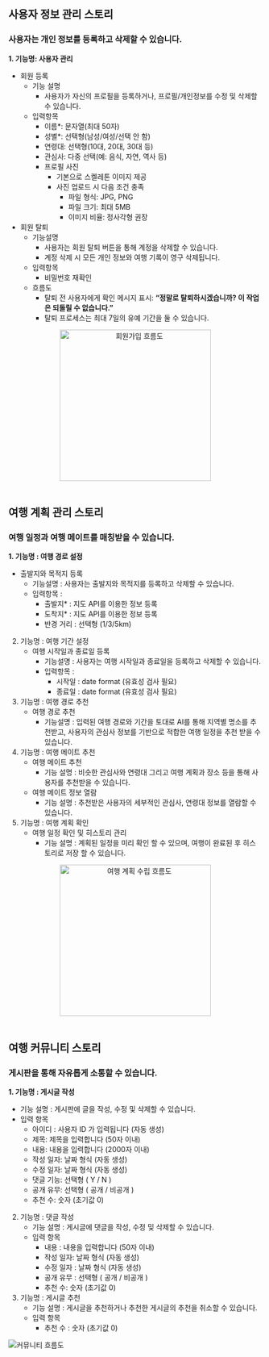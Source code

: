 ## 사용자 정보 관리 스토리

### 사용자는 개인 정보를 등록하고 삭제할 수 있습니다.

**1. 기능명: 사용자 관리**

- 회원 등록
  - 기능 설명
    - 사용자가 자신의 프로필을 등록하거나, 프로필/개인정보를 수정 및 삭제할 수 있습니다.
  - 입력항목
    - 이름\*: 문자열(최대 50자)
    - 성별\*: 선택형(남성/여성/선택 안 함)
    - 연령대: 선택형(10대, 20대, 30대 등)
    - 관심사: 다중 선택(예: 음식, 자연, 역사 등)
    - 프로필 사진
      - 기본으로 스켈레톤 이미지 제공
      - 사진 업로드 시 다음 조건 충족
        - 파일 형식: JPG, PNG
        - 파일 크기: 최대 5MB
        - 이미지 비율: 정사각형 권장
- 회원 탈퇴
  - 기능설명
    - 사용자는 회원 탈퇴 버튼을 통해 계정을 삭제할 수 있습니다.
    - 계정 삭제 시 모든 개인 정보와 여행 기록이 영구 삭제됩니다.
  - 입력항목
    - 비밀번호 재확인
  - 흐름도
    - 탈퇴 전 사용자에게 확인 메시지 표시: **“정말로 탈퇴하시겠습니까? 이 작업은 되돌릴 수 없습니다.”**
    - 탈퇴 프로세스는 최대 7일의 유예 기간을 둘 수 있습니다.

<div align="center">
  <img src="https://github.com/user-attachments/assets/1f6c3e9e-2d46-41aa-81b1-1d2c9e51c4f9" alt="회원가입 흐름도" width="300">
</div>

<br>

## 여행 계획 관리 스토리

### 여행 일정과 여행 메이트를 매칭받을 수 있습니다.

**1. 기능명 : 여행 경로 설정**

- 출발지와 목적지 등록
  - 기능설명 : 사용자는 출발지와 목적지를 등록하고 삭제할 수 있습니다.
  - 입력항목 :
    - 출발지\* : 지도 API를 이용한 정보 등록
    - 도착지\* : 지도 API를 이용한 정보 등록
    - 반경 거리 : 선택형 (1/3/5km)

2. 기능명 : 여행 기간 설정
   - 여행 시작일과 종료일 등록
     - 기능설명 : 사용자는 여행 시작일과 종료일을 등록하고 삭제할 수 있습니다.
     - 입력항목 :
       - 시작일 : date format (유효성 검사 필요)
       - 종료일 : date format (유효성 검사 필요)
3. 기능명 : 여행 경로 추천
   - 여행 경로 추천
     - 기능설명 : 입력된 여행 경로와 기간을 토대로 AI를 통해 지역별 명소를 추천받고, 사용자의 관심사 정보를 기반으로 적합한 여행 일정을 추천 받을 수 있습니다.
4. 기능명 : 여행 메이트 추천
   - 여행 메이트 추천
     - 기능 설명 : 비슷한 관심사와 연령대 그리고 여행 계획과 장소 등을 통해 사용자를 추천받을 수 있습니다.
   - 여행 메이트 정보 열람
     - 기능 설명 : 추천받은 사용자의 세부적인 관심사, 연령대 정보를 열람할 수 있습니다.
5. 기능명 : 여행 계획 확인
   - 여행 일정 확인 및 히스토리 관리
     - 기능 설명 : 계획된 일정을 미리 확인 할 수 있으며, 여행이 완료된 후 히스토리로 저장 할 수 있습니다.

<div align="center">
  <img src="https://github.com/user-attachments/assets/01005a0b-aea2-4fa3-919c-c85185bb4724" alt="여행 계획 수립 흐름도" width="300">
</div>

<br>

## 여행 커뮤니티 스토리

### 게시판을 통해 자유롭게 소통할 수 있습니다.

**1. 기능명 : 게시글 작성**

- 기능 설명 : 게시판에 글을 작성, 수정 및 삭제할 수 있습니다.
- 입력 항목
  - 아이디 : 사용자 ID 가 입력됩니다 (자동 생성)
  - 제목: 제목을 입력합니다 (50자 이내)
  - 내용: 내용을 입력합니다 (2000자 이내)
  - 작성 일자: 날짜 형식 (자동 생성)
  - 수정 일자: 날짜 형식 (자동 생성)
  - 댓글 기능: 선택형 ( Y / N )
  - 공개 유무: 선택형 ( 공개 / 비공개 )
  - 추천 수: 숫자 (초기값 0)

2. 기능명 : 댓글 작성
   - 기능 설명 : 게시글에 댓글을 작성, 수정 및 삭제할 수 있습니다.
   - 입력 항목
     - 내용 : 내용을 입력합니다 (50자 이내)
     - 작성 일자: 날짜 형식 (자동 생성)
     - 수정 일자 : 날짜 형식 (자동 생성)
     - 공개 유무 : 선택형 ( 공개 / 비공개 )
     - 추천 수: 숫자 (초기값 0)
3. 기능명 : 게시글 추천
   - 기능 설명 : 게시글을 추천하거나 추천한 게시글의 추천을 취소할 수 있습니다.
   - 입력 항목
     - 추천 수 : 숫자 (초기값 0)

![커뮤니티 흐름도](https://github.com/user-attachments/assets/38962e66-8696-4ee6-80ec-a81401b2f854)

